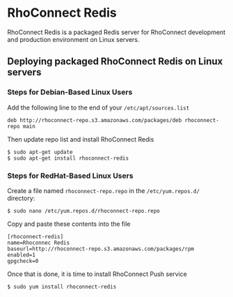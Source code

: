 RhoConnect Redis
========
RhoConnect Redis is a packaged Redis server for RhoConnect development and production environment on Linux servers.

## Deploying packaged RhoConnect Redis on Linux servers

### Steps for Debian-Based Linux Users

Add the following line to the end of your `/etc/apt/sources.list`

	deb http://rhoconnect-repo.s3.amazonaws.com/packages/deb rhoconnect-repo main

Then update repo list and install RhoConnect Redis

    $ sudo apt-get update
    $ sudo apt-get install rhoconnect-redis


### Steps for RedHat-Based Linux Users
Create a file named `rhoconnect-repo.repo` in the `/etc/yum.repos.d/` directory:

    $ sudo nano /etc/yum.repos.d/rhoconnect-repo.repo

Copy and paste these contents into the file

	[rhoconnect-redis]
	name=Rhoconnec Redis
	baseurl=http://rhoconnect-repo.s3.amazonaws.com/packages/rpm
	enabled=1
	gpgcheck=0

Once that is done, it is time to install RhoConnect Push service

    $ sudo yum install rhoconnect-redis


